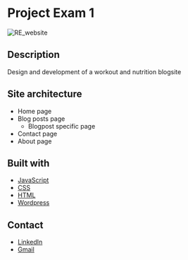 # Project Exam 1

![RE_website](https://user-images.githubusercontent.com/77275966/193541644-65d31b29-33a4-4a2d-a2e5-052ff99e11ca.PNG)

## Description
Design and development of a workout and nutrition blogsite

## Site architecture
- Home page
- Blog posts page
  - Blogpost specific page
- Contact page
- About page

## Built with

- [JavaScript](https://javascript.com)
- [CSS](https://no.wikipedia.org/wiki/Cascading_Style_Sheets)
- [HTML](https://no.wikipedia.org/wiki/Cascading_Style_Sheets)
- [Wordpress](https://wordpress.com)

## Contact
- [LinkedIn](https://www.linkedin.com/in/pia-sundsby-4a14992/)
- [Gmail](mailto:piasundsby@gmail.com)

